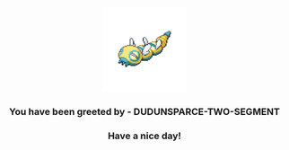 <p align="center">
            <img src="https://raw.githubusercontent.com/PokeAPI/sprites/master/sprites/pokemon/982.png" width="150" height="150">
          </p>
          <h3 align="center">You have been greeted by - <b>DUDUNSPARCE-TWO-SEGMENT</b></h3>
          <h3 align="center">Have a nice day!</h3>
